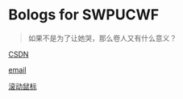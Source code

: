 # Bologs for SWPUCWF


> 如果不是为了让她哭，那么卷人又有什么意义？

[CSDN](https://blog.csdn.net/weixin_42917352?spm=1000.2115.3001.5343)

[email](swpucwf@126.com)

[滚动鼠标](#introduction)